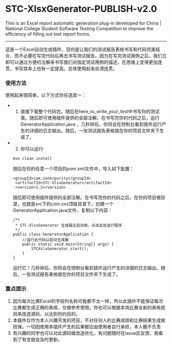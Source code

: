 # STC-XlsxGenerator-PUBLISH-v2.0
 This is an Excel report automatic generation plug-in developed for China | National College Student Software Testing Competition to improve the efficiency of filling out test report forms.

---

 这是一个Excel自动生成插件，目的是让我们的测试报告表格书写和代码完美结合，而不必要在写完代码后再去书写测试报告。因为在写完测试用例之后，我们立即可以通过方便的注解来书写我们对指定测试用例的描述，在思维上变得更加连贯，书写效率上也有一定提高。总体使用起来丝滑连贯。
 
### 使用方法
使用起来很简单，以下方式你任选其一：
 - 1. 直接下载整个代码包，随后在here_to_write_your_test中书写你的测试类。随后即可使用插件提供的全部注解。在书写完你的代码之后，运行 GeneratorApplication.java ，几秒钟后，你将会在控制台看到插件运行产生的详细的日志输出。随后，一张测试报告表格就在你的项目文件夹下生成了。
 - 2. 你可以运行:
      
   ```
   mvn clean install
   ```
   
   随后在你的任意一个项目的pom.xml文件中，导入如下配置：
   
   ```
   <groupId>com.innerpurity</groupId>
    <artifactId>STC-XlsxGenerator</artifactId>
    <version>1.2</version>
   ```
   
   随后即可使用插件提供的全部注解。在书写完你的代码之后，在你的项目根目录，也就是src下的com.xxx顶级目录下，创建一个 GeneratorApplication.java文件，复制以下内容：
   
   ```
   /**
    * STC-XlsxGenerator 生成器主启动类，点击此处运行程序
    */
   public class GeneratorApplication {
       //运行此代码以启动生成器
       public static void main(String[] args) {
           STCXslxGenerator.start();
       }
   }
   ```

   运行它！几秒钟后，你将会在控制台看到插件运行产生的详细的日志输出。随后，一张测试报告表格就在你的项目文件夹下生成了。

### 重点提示
1. 因为每次比赛Excel的字段列名称可能都不太一样，所以此插件不能保证每次比赛都生成正确的表格，仅做参考使用。你也可以根据本场比赛全新的表格规则来改造源码，以达到你的目的。
2. 本插件仅作为本人兴趣开发的项目，不对任何人的比赛成绩和比赛结果生成做担保，一切因使用本插件产生的后果都应由使用者自行承担，本人概不负责
3. 有兴趣的同学也可以对此源码做改造优化，有问题随时在issue区反馈，我看到了有空就会及时更新。
